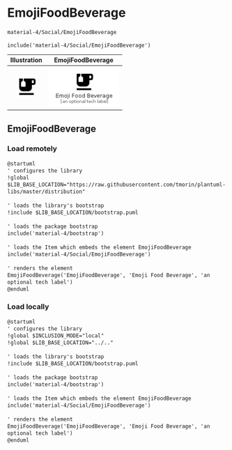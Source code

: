 # EmojiFoodBeverage


```text
material-4/Social/EmojiFoodBeverage
```

```text
include('material-4/Social/EmojiFoodBeverage')
```



| Illustration | EmojiFoodBeverage |
| :---: | :---: |
| ![illustration for Illustration](../../material-4/Social/EmojiFoodBeverage.png) | ![illustration for EmojiFoodBeverage](../../material-4/Social/EmojiFoodBeverage.Local.png) |




## EmojiFoodBeverage

### Load remotely
```plantuml
@startuml
' configures the library
!global $LIB_BASE_LOCATION="https://raw.githubusercontent.com/tmorin/plantuml-libs/master/distribution"

' loads the library's bootstrap
!include $LIB_BASE_LOCATION/bootstrap.puml

' loads the package bootstrap
include('material-4/bootstrap')

' loads the Item which embeds the element EmojiFoodBeverage
include('material-4/Social/EmojiFoodBeverage')

' renders the element
EmojiFoodBeverage('EmojiFoodBeverage', 'Emoji Food Beverage', 'an optional tech label')
@enduml
```

### Load locally
```plantuml
@startuml
' configures the library
!global $INCLUSION_MODE="local"
!global $LIB_BASE_LOCATION="../.."

' loads the library's bootstrap
!include $LIB_BASE_LOCATION/bootstrap.puml

' loads the package bootstrap
include('material-4/bootstrap')

' loads the Item which embeds the element EmojiFoodBeverage
include('material-4/Social/EmojiFoodBeverage')

' renders the element
EmojiFoodBeverage('EmojiFoodBeverage', 'Emoji Food Beverage', 'an optional tech label')
@enduml
```

